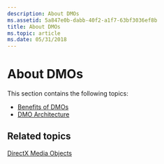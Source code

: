 ```yaml
---
description: About DMOs
ms.assetid: 5a847e0b-dabb-40f2-a1f7-63bf3036ef8b
title: About DMOs
ms.topic: article
ms.date: 05/31/2018
---
```


# About DMOs

This section contains the following topics:

-   [Benefits of DMOs](benefits-of-dmos.md)
-   [DMO Architecture](dmo-architecture.md)

## Related topics

<dl> <dt>

[DirectX Media Objects](directx-media-objects.md)
</dt> </dl>

 

 



